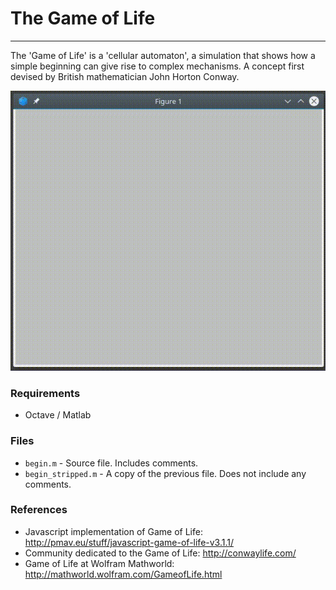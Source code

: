 # The Game of Life
---
The 'Game of Life' is a 'cellular automaton', a simulation that shows how a simple beginning can give rise to complex mechanisms. A concept first devised by British mathematician John Horton Conway.

![output](output.gif)

### Requirements
- Octave / Matlab

### Files
- `begin.m` - Source file. Includes comments.
- `begin_stripped.m` - A copy of the previous file. Does not include any comments.

### References
- Javascript implementation of Game of Life: http://pmav.eu/stuff/javascript-game-of-life-v3.1.1/
- Community dedicated to the Game of Life: http://conwaylife.com/
- Game of Life at Wolfram Mathworld: http://mathworld.wolfram.com/GameofLife.html
